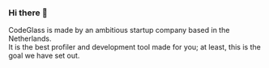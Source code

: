 ### Hi there 👋

CodeGlass is made by an ambitious startup company based in the Netherlands. <br/>
It is the best profiler and development tool made for you; at least, this is the goal we have set out.

<!--
**CodeGlassDotIO/CodeGlassDotIO** is a ✨ _special_ ✨ repository because its `README.md` (this file) appears on your GitHub profile.

Here are some ideas to get you started:

- 🔭 I’m currently working on ...
- 🌱 I’m currently learning ...
- 👯 I’m looking to collaborate on ...
- 🤔 I’m looking for help with ...
- 💬 Ask me about ...
- 📫 How to reach me: ...
- 😄 Pronouns: ...
- ⚡ Fun fact: ...
-->
